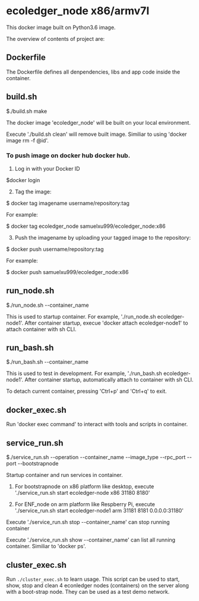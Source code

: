 # ecoledger_node x86/armv7l
This docker image built on Python3.6 image.

The overview of contents of project are:

## Dockerfile
The Dockerfile defines all denpendencies, libs and app code inside the container.


## build.sh
$./build.sh make

The docker image 'ecoledger_node' will be built on your local environment.

Execute './build.sh clean' will remove built image. Similiar to using 'docker image rm -f @id'.

### To push image on docker hub docker hub.

1) Log in with your Docker ID

$docker login

2) Tag the image: 

$ docker tag imagename username/repository:tag

For example:

$ docker tag ecoledger_node samuelxu999/ecoledger_node:x86

3) Push the imagename by uploading your tagged image to the repository:

$ docker push username/repository:tag

For example:

$ docker push samuelxu999/ecoledger_node:x86

## run_node.sh

$./run_node.sh --container_name

This is used to startup container. For example, './run_node.sh ecoledger-node1'. After container startup, execue 'docker attach ecoledger-node1' to attach container with sh CLI.

## run_bash.sh

$./run_bash.sh --container_name

This is used to test in development. For example, './run_bash.sh ecoledger-node1'. After container startup, automatically attach to container with sh CLI.

To detach current container, pressing 'Ctrl+p' and 'Ctrl+q' to exit.

## docker_exec.sh

Run 'docker exec command' to interact with tools and scripts in container.

## service_run.sh

$./service_run.sh --operation --container_name --image_type --rpc_port --port --bootstrapnode

Startup container and run services in container. 

1) For bootstrapnode on x86 platform like desktop, execute './service_run.sh start ecoledger-node x86 31180 8180'

2) For ENF_node on arm platform like Respberry Pi, execute './service_run.sh start ecoledger-node1 arm 31181 8181 0.0.0.0:31180'

Execute './service_run.sh stop --container_name' can stop running container

Execute './service_run.sh show --container_name' can list all running container. Similiar to 'docker ps'.

## cluster_exec.sh

Run `./cluster_exec.sh` to learn usage. This script can be used to start, show, stop and clean 4 econledger nodes (containers) on the server along with a boot-strap node. They can be used as a test demo network.
